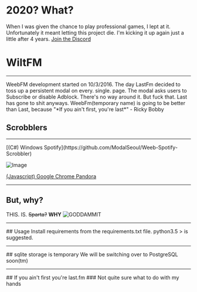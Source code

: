 # 2020? What?
When I was given the chance to play professional games, I lept at it. Unfortunately it meant letting this project die. I'm kicking it up again just a little after 4 years. [Join the Discord](https://discord.gg/UqxfP89byz)

# WiltFM
<hr>
WeebFM development started on 10/3/2016. The day LastFm decided to toss up a persistent modal on every. single. page. The modal asks users to Subscribe or disable Adblock. There's no way around it. But fuck that. Last has gone to shit anyways. WeebFm(temporary name) is going to be better than Last, because "*If you ain't first, you're last*" - Ricky Bobby

## Scrobblers
<hr>
[(C#) Windows Spotify](https://github.com/ModalSeoul/Weeb-Spotify-Scrobbler)

![Image](https://camo.githubusercontent.com/529294ab33f1d9ab6216ac94197c6a619e7e5a46/687474703a2f2f692e696d6775722e636f6d2f4a676f7a556e412e706e67)

[(Javascript) Google Chrome Pandora](https://github.com/ModalSeoul/Weeb-Chrome-Scrobbler)
<hr>

## But, why?
THIS. IS. ~~Sparta?~~ **WHY**
![GODDAMMIT](http://i.imgur.com/bt6imvL.png)
<hr>
## Usage
Install requirements from the requirements.txt file. python3.5 > is suggested.
<hr>
## sqlite storage is temporary
We will be switching over to PostgreSQL soon(tm)
<hr>
## If you ain't first you're last.fm
### Not quite sure what to do with my hands
